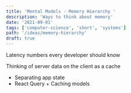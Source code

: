 ```yaml
---
title: 'Mental Models - Memory Hierarchy '
description: 'Ways to think about memory'
date: '2021-09-01'
tags: ['computer-science', 'short', 'systems']
path: '/ideas/memory-hierarchy'
draft: true
---
```


Latency numbers every developer should know

Thinking of server data on the client as a cache

- Separating app state
- React Query + Caching models
